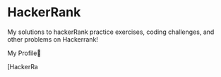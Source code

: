 # HackerRank
My solutions to hackerRank practice exercises, coding challenges, and other problems on Hackerrank!

My Profile:star_struck:

[HackerRa
